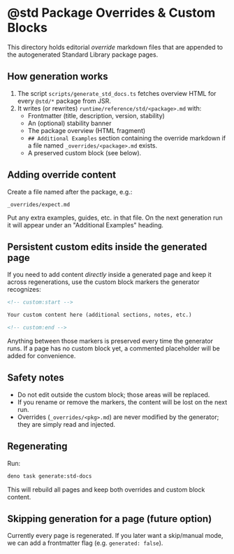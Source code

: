 # @std Package Overrides & Custom Blocks

This directory holds editorial _override_ markdown files that are appended to
the autogenerated Standard Library package pages.

## How generation works

1. The script `scripts/generate_std_docs.ts` fetches overview HTML for every
   `@std/*` package from JSR.
2. It writes (or rewrites) `runtime/reference/std/<package>.md` with:
   - Frontmatter (title, description, version, stability)
   - An (optional) stability banner
   - The package overview (HTML fragment)
   - `## Additional Examples` section containing the override markdown if a file
     named `_overrides/<package>.md` exists.
   - A preserved custom block (see below).

## Adding override content

Create a file named after the package, e.g.:

```text
_overrides/expect.md
```

Put any extra examples, guides, etc. in that file. On the next generation run it
will appear under an "Additional Examples" heading.

## Persistent custom edits inside the generated page

If you need to add content _directly_ inside a generated page and keep it across
regenerations, use the custom block markers the generator recognizes:

```markdown
<!-- custom:start -->

Your custom content here (additional sections, notes, etc.)

<!-- custom:end -->
```

Anything between those markers is preserved every time the generator runs. If a
page has no custom block yet, a commented placeholder will be added for
convenience.

## Safety notes

- Do not edit outside the custom block; those areas will be replaced.
- If you rename or remove the markers, the content will be lost on the next run.
- Overrides (`_overrides/<pkg>.md`) are never modified by the generator; they
  are simply read and injected.

## Regenerating

Run:

```sh
deno task generate:std-docs
```

This will rebuild all pages and keep both overrides and custom block content.

## Skipping generation for a page (future option)

Currently every page is regenerated. If you later want a skip/manual mode, we
can add a frontmatter flag (e.g. `generated: false`).
